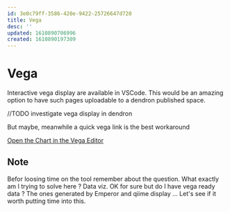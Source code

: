 ```yaml
---
id: 3e0c79ff-3586-420e-9422-25726647d720
title: Vega
desc: ''
updated: 1610890706996
created: 1610890197309
---
```


# Vega

Interactive vega display are available in VSCode.
This would be an amazing option to have such pages uploadable to a dendron published space.

//TODO investigate vega display in dendron

But maybe, meanwhile a quick vega link is the best workaround

[Open the Chart in the Vega Editor](https://vega.github.io/editor/#/url/vega/N4IgJAzgxgFgpgWwIYgFwhgF0wBwqgegIDc4BzJAOjIEtMYBXAI0poHsDp5kTykSArJQBWENgDsQAGhAATONABONHJnaT0AQQAEUJABs442UkXbiNCAwM0AXkjUTtbAGbaTNfQE9dMJOLIFbUw2YPhtAGUAMgAFbQEABgTtCBpxKDhtACYkhMppEBwkWVk0sjQBGVSycQMINABtUFqEODQQCEw4HALiAwY21ABGADYAXylmpFb21xcIOExe-sGhhImpmfQAdxpZegKGHBMu9s7u7QAqeKztAGpnF3nFq+0hoZANkBbBjDgaMhYQ7HBy-c44V4CT6Tb7TMGwRBtGR9fQDdo4NIAay8cH0+jY2zIijgRgKTDSsjQoDSOAYS3QC0MUCWMjYqnU9VQDUKWJxeIJRJJkhkTFRcDYin8gTJigJ4lFA0FpJktMUOEMSuFhQYasMEqlSJAxNkCsNxsFXgKxr5+O2pqtcFkNoFxOVHRwcGZkv0IAAumMxr6ZCcUFzNmCcIkEodFD70CHOJGkgBaHJJShQCDEAouCXIemgTBeD3tTPZlWmBZUkBQfFV9DiBgIJhwRQFE6-DufCYgTCS8QQXOKBCNQvF367YwEgpiRQFkAuGi4ynx0EFCXyNvoJDQIylALQkBsznc-RIcpBhdL-SyE81uttS87xqFYnZ-0wosl9BDhAMM8FHAAAeOBbnIDhNpQoFwMQ2gAPzaAAFCckG1mwCzaMm7gQQgUFvgAlNoBDYZgkHQbBqDaNGMjPugKJol8X6-L+-4oDIwGge0OKmMhOGUB2+EFLRIDcW2jHju0aitAw4h0Dm14ruBpwyDJdB3qJBTbCSmJ+jRd7bNRIDbB8H5jt+C55qxgEgWBUlwAA8k8CyYIhADkJheK5UgkZBBmCXp7QGdCZm-HZqksley7tF2KmyZgd4ebpIC0dysiGbIJmBoGVR6IYJ7hlxBRMe0TD+JSwZsMgaTViGZxJoZi5RfGhmzvSfYDD2-bSqgoDgtW1S1HGHRdD0AZfD8pZsPibYyMV6D6GkcCmAUtbTD0qDtXAMhdYMvUIlsvUAoNZz7W0AYVVVGgNMmeQJCMUgJA9lB3f6l4anu+VXnik3TUVdCGO0AAiSCeD4ADCfgBFtkSxPESR-ZghgAGISJgER2KsWSzf9DnKEY9IgIYLgRWoiNwDExT7uUqA5KyTmLGgQyVEeePiATIQ9LNEnoESxRLmz7Y0MSzLqO0MASnYqMGAUvOlPjAAyRhkAcNOJDIsv85gAAqMA0FAmLiAonJrDIv4OO0ACknxvUgXhsHS1ZQFNTYDozFYlGUjMCD2yCKJin1zSARL25zC6yiOPULkgGTzrVDL1QUE10Ss9Tq7KRxMJa6AaedHQSvOjU3tFfEaayiibtFCgZMYns9nHTSwlsIDIEBM724oGTtPRChFf2g55qOvbc8lZCChQylHngL4t0lhe3i+XaveNcKBdpqe9n3v6D4HCwAI4DOkhqdKY9KPcNbIVAAzAFOzaY2I7ieZLEAexNnF10dmIUUxJs5QoneY9N49wfK4S0nAA2TZXgAHZ-LJU5EpM6n5h5hTiocOK6klozSMtpWeCl36GhSkZQyxk-SP2YpZF+IAOK2RoK0RyzwXLuVtl5EBlA-JCXgUFMh7RFz6C6Fg6h79IIdm0AAHhIkgNyLdXL4QaAkX0lAW4AH0uxZUvNAAwPcwyN1+K3Lm5lSrGHbJVEGGhQBx2weA9ec9AotXzmgTanUDT9RGv1I60sGSuLGk+ICWiG4S3xu0ImEUNEA2zn9fWnIXB1C2nIEx1VUDRP0AsGQZ4Wz6Aph7A8qAAAcps8zm3QBbNiFlhwOC1sg2hhpSZhMOjUDxhRTD4z-pgw8NS4CaACGEs+7TNALRqO0ZQgISY4wABpoGTHk3sOMACaEysbTLJijNm6NbCrHWDCAJAt0AcxnLlXRET-ZoCSSkuJl1jkxPyWUgmFsmA5gKdrSpMxUlIHSX0o6QS4DE0AukNg8hqxpNxJyUARwuyR1bpHUJBzTZ4OTmKMkZU0BnzmM5Nx9ShoIFRjAXipFcLd0ItcFFDNc5smjnQLOdTjqri6DiyC+KxHaByfBIBlFoxjQDJeX2RztGB2FhFFw4caoOFDCAbu9QexGCdv8yO+NWzVghXtTR7Q9GRSLjsQyRL5wDQaZitm2KUK4QEq8TV3YZC7H2DAfq+zlUIqMcMOmDCJlDB7BSjo1rwkwqanINlMh4AAiBJC91IlbUriGA61FqBkzOpkE7RQhtFAACU+YMGBaKlYaAsg9hCFNNQ61KUNLsija5tLDWgm8q5Yp2hblVtkN5C2MyZHANcgAHWbeIVywCzYuQNZQbu5a7iUCyBbGRpqQCgrXJHXhcZFVhJrFNCU8kvXd27ByrKQA/view)


## Note 

Befor loosing time on the tool remember about the question. What exactly am I trying to solve here ?
Data viz. OK for sure but do I have vega ready data ? The ones generated by Emperor and qiime display ... 
Let's see if it worth putting time into this.
